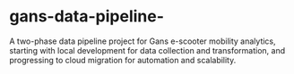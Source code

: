 # gans-data-pipeline-
A two-phase data pipeline project for Gans e-scooter mobility analytics, starting with local development for data collection and transformation, and progressing to cloud migration for automation and scalability.
